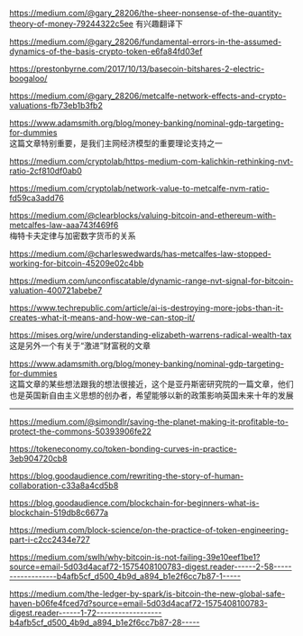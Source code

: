 https://medium.com/@gary_28206/the-sheer-nonsense-of-the-quantity-theory-of-money-79244322c5ee
有兴趣翻译下

https://medium.com/@gary_28206/fundamental-errors-in-the-assumed-dynamics-of-the-basis-crypto-token-e6fa84fd03ef


https://prestonbyrne.com/2017/10/13/basecoin-bitshares-2-electric-boogaloo/

https://medium.com/@gary_28206/metcalfe-network-effects-and-crypto-valuations-fb73eb1b3fb2

https://www.adamsmith.org/blog/money-banking/nominal-gdp-targeting-for-dummies    
这篇文章特别重要，是我们主网经济模型的重要理论支持之一


https://medium.com/cryptolab/https-medium-com-kalichkin-rethinking-nvt-ratio-2cf810df0ab0

https://medium.com/cryptolab/network-value-to-metcalfe-nvm-ratio-fd59ca3add76

https://medium.com/@clearblocks/valuing-bitcoin-and-ethereum-with-metcalfes-law-aaa743f469f6   
梅特卡夫定律与加密数字货币的关系

https://medium.com/@charleswedwards/has-metcalfes-law-stopped-working-for-bitcoin-45209e02c4bb


https://medium.com/unconfiscatable/dynamic-range-nvt-signal-for-bitcoin-valuation-400721abebe7

https://www.techrepublic.com/article/ai-is-destroying-more-jobs-than-it-creates-what-it-means-and-how-we-can-stop-it/


https://mises.org/wire/understanding-elizabeth-warrens-radical-wealth-tax   
这是另外一个有关于“激进”财富税的文章  



https://www.adamsmith.org/blog/money-banking/nominal-gdp-targeting-for-dummies   
这篇文章的某些想法跟我的想法很接近，这个是亚丹斯密研究院的一篇文章，他们也是英国新自由主义思想的创办者，希望能够以新的政策影响英国未来十年的发展

-------------------------------

https://medium.com/@simondlr/saving-the-planet-making-it-profitable-to-protect-the-commons-50393906fe22

https://tokeneconomy.co/token-bonding-curves-in-practice-3eb904720cb8

https://blog.goodaudience.com/rewriting-the-story-of-human-collaboration-c33a8a4cd5b8

https://blog.goodaudience.com/blockchain-for-beginners-what-is-blockchain-519db8c6677a

https://medium.com/block-science/on-the-practice-of-token-engineering-part-i-c2cc2434e727

https://medium.com/swlh/why-bitcoin-is-not-failing-39e10eef1be1?source=email-5d03d4acaf72-1575408100783-digest.reader------2-58------------------b4afb5cf_d500_4b9d_a894_b1e2f6cc7b87-1-----

https://medium.com/the-ledger-by-spark/is-bitcoin-the-new-global-safe-haven-b06fe4fced7d?source=email-5d03d4acaf72-1575408100783-digest.reader------1-72------------------b4afb5cf_d500_4b9d_a894_b1e2f6cc7b87-28-----
